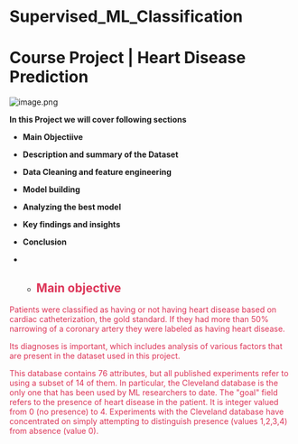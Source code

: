 # Supervised_ML_Classification
# **Course Project | Heart Disease Prediction**
![image.png](https://static.vecteezy.com/system/resources/previews/018/244/237/original/3d-illustration-of-heart-disease-warning-png.png)

**In this Project we will cover following sections**
* **Main Objectiive**
* **Description and summary of the Dataset**
* **Data Cleaning and feature engineering**
* **Model building**
* **Analyzing the best model**
* **Key findings and insights**
* **Conclusion**

* * ## <font color=#dd3558> Main objective


Patients were classified as having or not having heart disease based on cardiac catheterization, the gold standard. If they had more than 50% narrowing of a coronary artery they were labeled as having heart disease.

Its diagnoses is important, which includes analysis of various factors that are present in the dataset used in this project.

This database contains 76 attributes, but all published experiments refer to using a subset of 14 of them.  In particular, the Cleveland database is the only one that has been used by ML researchers to date.  The "goal" field refers to the presence of heart disease in the patient.  It is integer valued from 0 (no presence) to 4. Experiments with the Cleveland database have concentrated on simply attempting to distinguish presence (values 1,2,3,4) from absence (value 0).  
